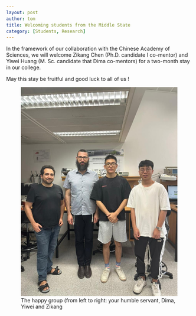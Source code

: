 ```yaml
---
layout: post
author: tom
title: Welcoming students from the Middle State
category: [Students, Research]
---
```


In the framework of our collaboration with the Chinese Academy of Sciences, we will welcome Zikang Chen (Ph.D. candidate I co-mentor) and Yiwei Huang (M. Sc. candidate that Dima co-mentors) for a two-month stay in our college.

May this stay be fruitful and good luck to all of us !

<figure>
<img src="/images/2023-07-05-im1.jpeg" width="500">
<figcaption>The happy group (from left to right: your humble servant, Dima, Yiwei and Zikang</figcaption>
</figure>